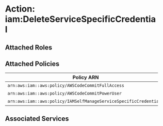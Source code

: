 # Action: iam:DeleteServiceSpecificCredential

## Attached Roles

## Attached Policies

| Policy ARN | Policy Name |
|------------|-------------|
| `arn:aws:iam::aws:policy/AWSCodeCommitFullAccess` | [AWSCodeCommitFullAccess](../policies.md#awscodecommitfullaccess) |
| `arn:aws:iam::aws:policy/AWSCodeCommitPowerUser` | [AWSCodeCommitPowerUser](../policies.md#awscodecommitpoweruser) |
| `arn:aws:iam::aws:policy/IAMSelfManageServiceSpecificCredentials` | [IAMSelfManageServiceSpecificCredentials](../policies.md#iamselfmanageservicespecificcredentials) |

## Associated Services

